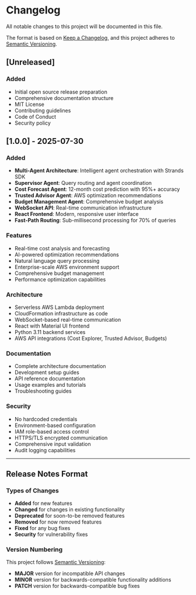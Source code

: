 # Changelog

All notable changes to this project will be documented in this file.

The format is based on [Keep a Changelog](https://keepachangelog.com/en/1.0.0/),
and this project adheres to [Semantic Versioning](https://semver.org/spec/v2.0.0.html).

## [Unreleased]

### Added
- Initial open source release preparation
- Comprehensive documentation structure
- MIT License
- Contributing guidelines
- Code of Conduct
- Security policy

## [1.0.0] - 2025-07-30

### Added
- **Multi-Agent Architecture**: Intelligent agent orchestration with Strands SDK
- **Supervisor Agent**: Query routing and agent coordination
- **Cost Forecast Agent**: 12-month cost prediction with 95%+ accuracy
- **Trusted Advisor Agent**: AWS optimization recommendations
- **Budget Management Agent**: Comprehensive budget analysis
- **WebSocket API**: Real-time communication infrastructure
- **React Frontend**: Modern, responsive user interface
- **Fast-Path Routing**: Sub-millisecond processing for 70% of queries

### Features
- Real-time cost analysis and forecasting
- AI-powered optimization recommendations
- Natural language query processing
- Enterprise-scale AWS environment support
- Comprehensive budget management
- Performance optimization capabilities

### Architecture
- Serverless AWS Lambda deployment
- CloudFormation infrastructure as code
- WebSocket-based real-time communication
- React with Material UI frontend
- Python 3.11 backend services
- AWS API integrations (Cost Explorer, Trusted Advisor, Budgets)

### Documentation
- Complete architecture documentation
- Development setup guides
- API reference documentation
- Usage examples and tutorials
- Troubleshooting guides

### Security
- No hardcoded credentials
- Environment-based configuration
- IAM role-based access control
- HTTPS/TLS encrypted communication
- Comprehensive input validation
- Audit logging capabilities

---

## Release Notes Format

### Types of Changes
- **Added** for new features
- **Changed** for changes in existing functionality
- **Deprecated** for soon-to-be removed features
- **Removed** for now removed features
- **Fixed** for any bug fixes
- **Security** for vulnerability fixes

### Version Numbering
This project follows [Semantic Versioning](https://semver.org/):
- **MAJOR** version for incompatible API changes
- **MINOR** version for backwards-compatible functionality additions
- **PATCH** version for backwards-compatible bug fixes
